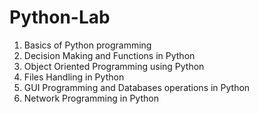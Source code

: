 # Python-Lab
1.	Basics of Python programming 
2.	Decision Making and Functions in Python 
3.	Object Oriented Programming using Python 
4.	Files Handling in Python 
5.	GUI Programming and Databases operations in Python 
6.	Network Programming in Python 
 
